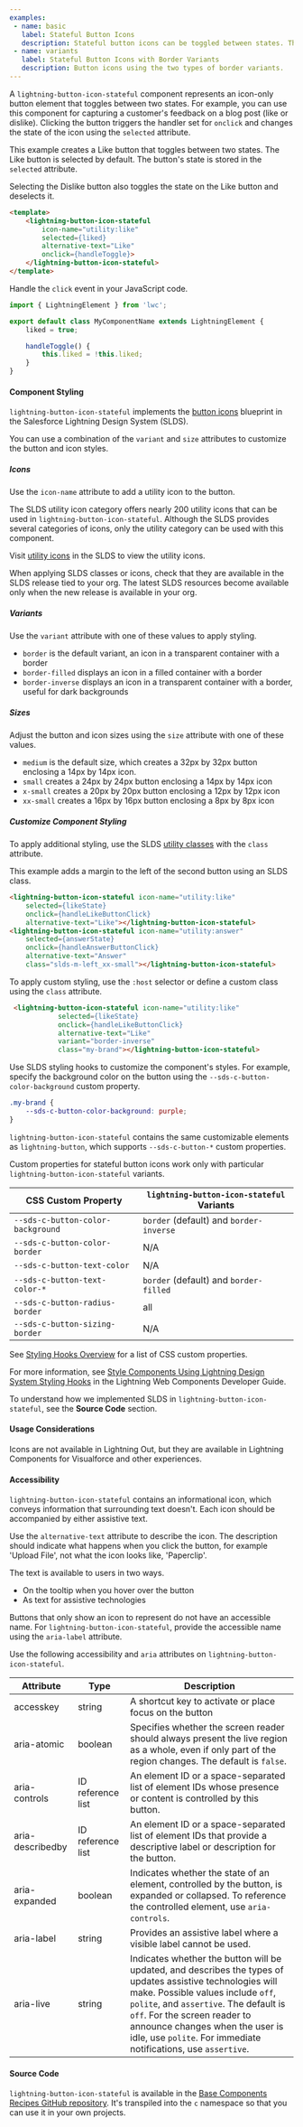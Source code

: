 ```yaml
---
examples:
 - name: basic
   label: Stateful Button Icons
   description: Stateful button icons can be toggled between states. They support multiple sizes and can be disabled.
 - name: variants
   label: Stateful Button Icons with Border Variants
   description: Button icons using the two types of border variants.
---
```

A `lightning-button-icon-stateful` component represents an icon-only button
element that toggles between two states. For example, you can use this
component for capturing a customer's feedback on a blog post (like or
dislike). Clicking the button triggers the handler set for `onclick` and changes the state of the icon using the `selected` attribute.

This example creates a Like button that toggles between two states. The Like button is selected by default. The button's state is stored in the `selected` attribute.

Selecting the Dislike button also toggles the state on the Like button and deselects it.

```html
<template>
    <lightning-button-icon-stateful
        icon-name="utility:like"
        selected={liked}
        alternative-text="Like"
        onclick={handleToggle}>
    </lightning-button-icon-stateful>
</template>
```

Handle the `click` event in your JavaScript code.

```javascript
import { LightningElement } from 'lwc';

export default class MyComponentName extends LightningElement {
    liked = true;

    handleToggle() {
        this.liked = !this.liked;
    }
}
```

#### Component Styling

`lightning-button-icon-stateful` implements the 
[button icons](https://www.lightningdesignsystem.com/components/button-icons/) blueprint in the Salesforce Lightning Design System (SLDS).

You can use a combination of the `variant` and `size` attributes to
customize the button and icon styles. 

##### Icons

Use the `icon-name` attribute to add a utility icon to the button.

The SLDS utility icon category offers nearly 200 utility
icons that can be used in `lightning-button-icon-stateful`. Although the
SLDS provides several categories of icons, only the utility
category can be used with this component.

Visit [utility icons](https://lightningdesignsystem.com/icons/#utility) in
the SLDS to view the utility icons.

When applying SLDS classes or icons, check that they are
available in the SLDS release tied to your org. The latest
SLDS resources become available only when the new release is available in your org.

##### Variants

Use the `variant` attribute with one of these values to apply styling.

* `border` is the default variant, an icon in a transparent container with a border
* `border-filled` displays an icon in a filled container with a border
* `border-inverse` displays an icon in a transparent container with a border, useful for dark backgrounds

##### Sizes

Adjust the button and icon sizes using the `size` attribute with one of these values.

* `medium` is the default size, which creates a 32px by 32px button enclosing a 14px by 14px icon.
* `small` creates a 24px by 24px button enclosing a 14px by 14px icon
* `x-small` creates a 20px by 20px button enclosing a 12px by 12px icon
* `xx-small` creates a 16px by 16px button enclosing a 8px by 8px icon

##### Customize Component Styling

To apply additional styling, use the SLDS [utility classes](https://www.lightningdesignsystem.com/utilities/alignment) with the `class` attribute.

This example adds a margin to the left of the second button using an SLDS class.

```html
<lightning-button-icon-stateful icon-name="utility:like" 
    selected={likeState}
    onclick={handleLikeButtonClick}
    alternative-text="Like"></lightning-button-icon-stateful>
<lightning-button-icon-stateful icon-name="utility:answer"
    selected={answerState} 
    onclick={handleAnswerButtonClick} 
    alternative-text="Answer"
    class="slds-m-left_xx-small"></lightning-button-icon-stateful>
```

To apply custom styling, use the `:host` selector or define a custom class using the `class` attribute. 

```html
 <lightning-button-icon-stateful icon-name="utility:like" 
            selected={likeState}
            onclick={handleLikeButtonClick}
            alternative-text="Like"
            variant="border-inverse"
            class="my-brand"></lightning-button-icon-stateful>
```

Use SLDS styling hooks to customize the component's styles. For example, specify the background color on the button using the `--sds-c-button-color-background` custom property.

```css
.my-brand {
    --sds-c-button-color-background: purple;
}
```

`lightning-button-icon-stateful` contains the same customizable elements as `lightning-button`, which supports `--sds-c-button-*` custom properties.

Custom properties for stateful button icons work only with particular `lightning-button-icon-stateful` variants.

CSS Custom Property | `lightning-button-icon-stateful` Variants
--------------------|------------------------------------------
`--sds-c-button-color-background` | `border` (default) and `border-inverse`
`--sds-c-button-color-border` | N/A
`--sds-c-button-text-color` | N/A
`--sds-c-button-text-color-*` | `border` (default) and `border-filled`
`--sds-c-button-radius-border` | all
`--sds-c-button-sizing-border` | N/A


See [Styling Hooks Overview](https://www.lightningdesignsystem.com/components/buttons/#Styling-Hooks-Overview) for a list of CSS custom properties.

For more information, see [Style Components Using Lightning Design System Styling Hooks](docs/component-library/documentation/lwc/lwc.create_components_css_custom_properties) in the Lightning Web Components Developer Guide.

To understand how we implemented SLDS in `lightning-button-icon-stateful`, see the **Source Code** section.

#### Usage Considerations

Icons are not available in Lightning Out, but they are available in Lightning Components for Visualforce and other experiences.

#### Accessibility

`lightning-button-icon-stateful` contains an informational icon, which conveys information that surrounding text doesn't.  Each icon should be accompanied by either assistive text.

Use the `alternative-text` attribute to describe the icon. 
The description should indicate what happens when you click the button, for example 'Upload File', not what the icon looks like, 'Paperclip'.

The text is available to users in two ways.
* On the tooltip when you hover over the button
* As text for assistive technologies 

Buttons that only show an icon to represent do not have an accessible name. For `lightning-button-icon-stateful`, provide the accessible name using the `aria-label` attribute.

Use the following accessibility and `aria` attributes on `lightning-button-icon-stateful`.

Attribute | Type | Description
----------|------|-------------
accesskey | string | A shortcut key to activate or place focus on the button
aria-atomic | boolean | Specifies whether the screen reader should always present the live region as a whole, even if only part of the region changes. The default is `false`.
aria-controls | ID reference list | An element ID or a space-separated list of element IDs whose presence or content is controlled by this button.
aria-describedby | ID reference list | An element ID or a space-separated list of element IDs that provide a descriptive label or description for the button.
aria-expanded | boolean | Indicates whether the state of an element, controlled by the button, is expanded or collapsed. To reference the controlled element, use `aria-controls`.
aria-label | string | Provides an assistive label where a visible label cannot be used.
aria-live | string | Indicates whether the button will be updated, and describes the types of updates assistive technologies will make. Possible values include `off`, `polite`, and `assertive`. The default is `off`. For the screen reader to announce changes when the user is idle, use `polite`. For immediate notifications, use `assertive`.

#### Source Code

`lightning-button-icon-stateful` is available in the [Base Components Recipes GitHub repository](https://github.com/salesforce/base-components-recipes#documentation). It's transpiled into the `c` namespace so that you can use it in your own projects.
